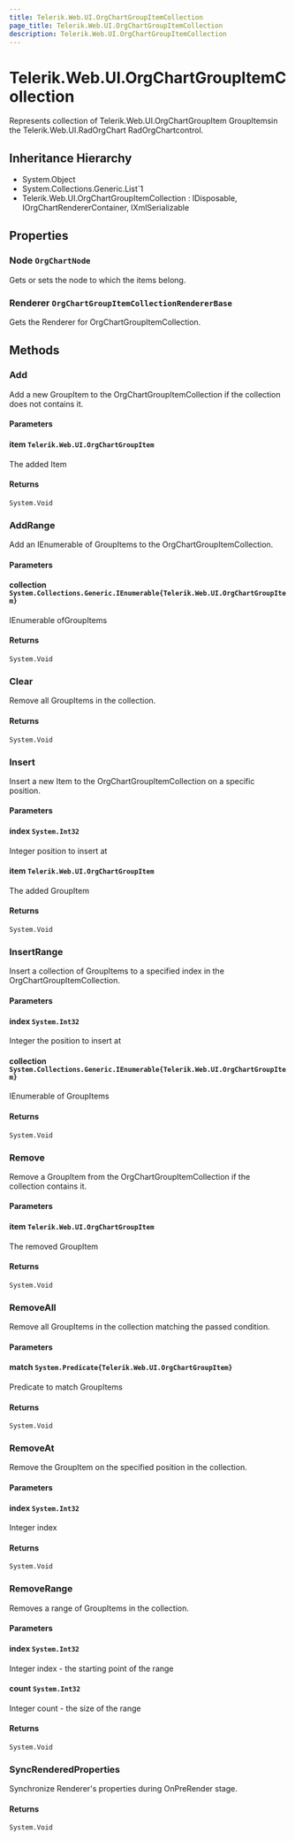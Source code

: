 ```yaml
---
title: Telerik.Web.UI.OrgChartGroupItemCollection
page_title: Telerik.Web.UI.OrgChartGroupItemCollection
description: Telerik.Web.UI.OrgChartGroupItemCollection
---
```


# Telerik.Web.UI.OrgChartGroupItemCollection

Represents collection of Telerik.Web.UI.OrgChartGroupItem GroupItemsin the Telerik.Web.UI.RadOrgChart RadOrgChartcontrol.

## Inheritance Hierarchy

* System.Object
* System.Collections.Generic.List`1
* Telerik.Web.UI.OrgChartGroupItemCollection : IDisposable, IOrgChartRendererContainer, IXmlSerializable

## Properties

###  Node `OrgChartNode`

Gets or sets the node to which the items belong.

###  Renderer `OrgChartGroupItemCollectionRendererBase`

Gets the Renderer for OrgChartGroupItemCollection.

## Methods

###  Add

Add a new GroupItem to the OrgChartGroupItemCollection if the collection does not contains it.

#### Parameters

#### item `Telerik.Web.UI.OrgChartGroupItem`

The added Item

#### Returns

`System.Void` 

###  AddRange

Add an IEnumerable of GroupItems to the OrgChartGroupItemCollection.

#### Parameters

#### collection `System.Collections.Generic.IEnumerable{Telerik.Web.UI.OrgChartGroupItem}`

IEnumerable ofGroupItems

#### Returns

`System.Void` 

###  Clear

Remove all GroupItems in the collection.

#### Returns

`System.Void` 

###  Insert

Insert a new Item to the OrgChartGroupItemCollection on a specific position.

#### Parameters

#### index `System.Int32`

Integer position to insert at

#### item `Telerik.Web.UI.OrgChartGroupItem`

The added GroupItem

#### Returns

`System.Void` 

###  InsertRange

Insert a collection of GroupItems to a specified index in the OrgChartGroupItemCollection.

#### Parameters

#### index `System.Int32`

Integer the position to insert at

#### collection `System.Collections.Generic.IEnumerable{Telerik.Web.UI.OrgChartGroupItem}`

IEnumerable of GroupItems

#### Returns

`System.Void` 

###  Remove

Remove a GroupItem from the OrgChartGroupItemCollection if the collection contains it.

#### Parameters

#### item `Telerik.Web.UI.OrgChartGroupItem`

The removed GroupItem

#### Returns

`System.Void` 

###  RemoveAll

Remove all GroupItems in the collection matching the passed condition.

#### Parameters

#### match `System.Predicate{Telerik.Web.UI.OrgChartGroupItem}`

Predicate to match GroupItems

#### Returns

`System.Void` 

###  RemoveAt

Remove the GroupItem on the specified position in the collection.

#### Parameters

#### index `System.Int32`

Integer index

#### Returns

`System.Void` 

###  RemoveRange

Removes a range of GroupItems in the collection.

#### Parameters

#### index `System.Int32`

Integer index - the starting point of the range

#### count `System.Int32`

Integer count - the size of the range

#### Returns

`System.Void` 

###  SyncRenderedProperties

Synchronize Renderer's properties during OnPreRender stage.

#### Returns

`System.Void` 


